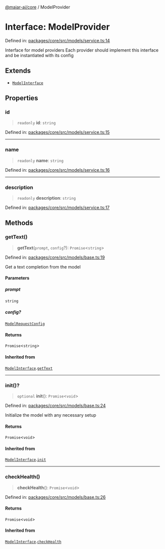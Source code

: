 [@maiar-ai/core](../index.md) / ModelProvider

# Interface: ModelProvider

Defined in: [packages/core/src/models/service.ts:14](https://github.com/UraniumCorporation/maiar-ai/blob/main/packages/core/src/models/service.ts#L14)

Interface for model providers
Each provider should implement this interface and be instantiated with its config

## Extends

- [`ModelInterface`](ModelInterface.md)

## Properties

### id

> `readonly` **id**: `string`

Defined in: [packages/core/src/models/service.ts:15](https://github.com/UraniumCorporation/maiar-ai/blob/main/packages/core/src/models/service.ts#L15)

***

### name

> `readonly` **name**: `string`

Defined in: [packages/core/src/models/service.ts:16](https://github.com/UraniumCorporation/maiar-ai/blob/main/packages/core/src/models/service.ts#L16)

***

### description

> `readonly` **description**: `string`

Defined in: [packages/core/src/models/service.ts:17](https://github.com/UraniumCorporation/maiar-ai/blob/main/packages/core/src/models/service.ts#L17)

## Methods

### getText()

> **getText**(`prompt`, `config`?): `Promise`\<`string`\>

Defined in: [packages/core/src/models/base.ts:19](https://github.com/UraniumCorporation/maiar-ai/blob/main/packages/core/src/models/base.ts#L19)

Get a text completion from the model

#### Parameters

##### prompt

`string`

##### config?

[`ModelRequestConfig`](ModelRequestConfig.md)

#### Returns

`Promise`\<`string`\>

#### Inherited from

[`ModelInterface`](ModelInterface.md).[`getText`](ModelInterface.md#gettext)

***

### init()?

> `optional` **init**(): `Promise`\<`void`\>

Defined in: [packages/core/src/models/base.ts:24](https://github.com/UraniumCorporation/maiar-ai/blob/main/packages/core/src/models/base.ts#L24)

Initialize the model with any necessary setup

#### Returns

`Promise`\<`void`\>

#### Inherited from

[`ModelInterface`](ModelInterface.md).[`init`](ModelInterface.md#init)

***

### checkHealth()

> **checkHealth**(): `Promise`\<`void`\>

Defined in: [packages/core/src/models/base.ts:26](https://github.com/UraniumCorporation/maiar-ai/blob/main/packages/core/src/models/base.ts#L26)

#### Returns

`Promise`\<`void`\>

#### Inherited from

[`ModelInterface`](ModelInterface.md).[`checkHealth`](ModelInterface.md#checkhealth)
